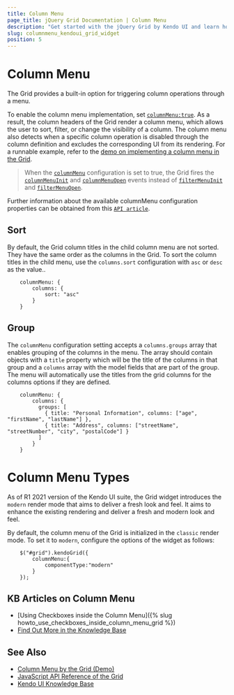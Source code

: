 ```yaml
---
title: Column Menu
page_title: jQuery Grid Documentation | Column Menu
description: "Get started with the jQuery Grid by Kendo UI and learn how to enable its column menu."
slug: columnmenu_kendoui_grid_widget
position: 5
---
```


# Column Menu

The Grid provides a built-in option for triggering column operations through a menu.

To enable the column menu implementation, set [`columnMenu:true`](/api/javascript/ui/grid/configuration/columnmenu). As a result, the column headers of the Grid render a column menu, which allows the user to sort, filter, or change the visibility of a column. The column menu also detects when a specific column operation is disabled through the column definition and excludes the corresponding UI from its rendering. For a runnable example, refer to the [demo on implementing a column menu in the Grid](https://demos.telerik.com/kendo-ui/grid/column-menu).

> When the [`columnMenu`](/api/javascript/ui/grid/configuration/columnmenu) configuration is set to true, the Grid fires the [`columnMenuInit`](/api/javascript/ui/grid/events/columnmenuinit) and [`columnMenuOpen`](/api/javascript/ui/grid/events/columnmenuopen) events instead of [`filterMenuInit`](/api/javascript/ui/grid/events/filtermenuinit) and [`filterMenuOpen`](/api/javascript/ui/grid/events/filtermenuopen).

Further information about the available columnMenu configuration properties can be obtained from this [`API article`](/api/javascript/ui/grid/configuration/columnmenu).

## Sort

By default, the Grid column titles in the child column menu are not sorted. They have the same order as the columns in the Grid. To sort the column titles in the child menu, use the `columns.sort` configuration with `asc` or `desc` as the value..

```
    columnMenu: {
        columns: {
            sort: "asc"
        }
    }
```

## Group

The `columnMenu` configuration setting accepts a `columns.groups` array that enables grouping of the columns in the menu. The array should contain objects with a `title` property which will be the title of the columns in that group and a `columns` array with the model fields that are part of the group. The menu will automatically use the titles from the grid columns for the columns options if they are defined.

```
    columnMenu: {
        columns: {
          groups: [
            { title: "Personal Information", columns: ["age", "firstName", "lastName"] },
            { title: "Address", columns: ["streetName", "streetNumber", "city", "postalCode"] }
          ]
        }
    }
```

# Column Menu Types

As of R1 2021 version of the Kendo UI suite, the Grid widget introduces the `modern` render mode that aims to deliver a fresh look and feel. It aims to enhance the existing rendering and deliver a fresh and modern look and feel. 

By default, the column menu of the Grid is initialized in the `classic` render mode. To set it to `modern`, configure the options of the widget as follows:

```
    $("#grid").kendoGrid({
        columnMenu:{
            componentType:"modern"
        }
    });
```

## KB Articles on Column Menu

* [Using Checkboxes inside the Column Menu]({% slug howto_use_checkboxes_inside_column_menu_grid %})
* [Find Out More in the Knowledge Base](/knowledge-base)

## See Also

* [Column Menu by the Grid (Demo)](https://demos.telerik.com/kendo-ui/grid/column-menu)
* [JavaScript API Reference of the Grid](/api/javascript/ui/grid)
* [Kendo UI Knowledge Base](/knowledge-base)
